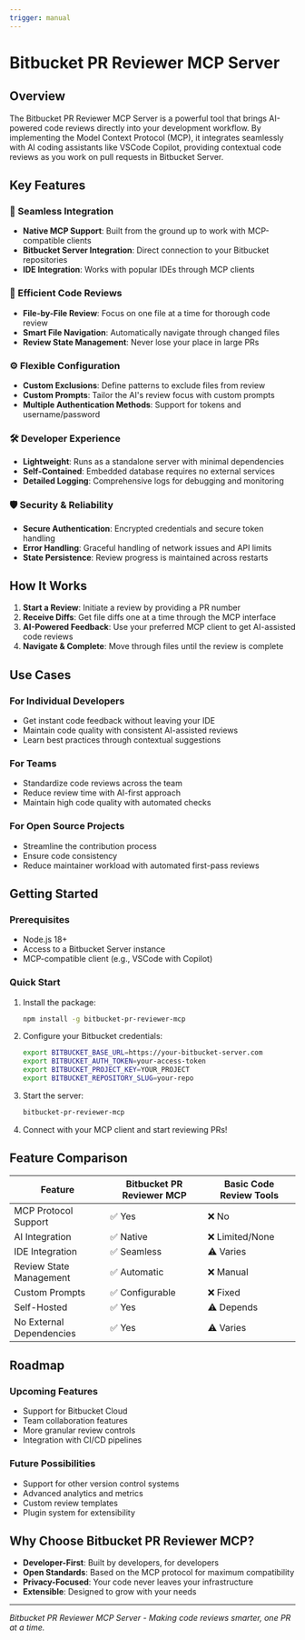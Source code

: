 ```yaml
---
trigger: manual
---
```


# Bitbucket PR Reviewer MCP Server

## Overview

The Bitbucket PR Reviewer MCP Server is a powerful tool that brings AI-powered code reviews directly into your development workflow. By implementing the Model Context Protocol (MCP), it integrates seamlessly with AI coding assistants like VSCode Copilot, providing contextual code reviews as you work on pull requests in Bitbucket Server.

## Key Features

### 🔄 Seamless Integration

- **Native MCP Support**: Built from the ground up to work with MCP-compatible clients
- **Bitbucket Server Integration**: Direct connection to your Bitbucket repositories
- **IDE Integration**: Works with popular IDEs through MCP clients

### 🚀 Efficient Code Reviews

- **File-by-File Review**: Focus on one file at a time for thorough code review
- **Smart File Navigation**: Automatically navigate through changed files
- **Review State Management**: Never lose your place in large PRs

### ⚙️ Flexible Configuration

- **Custom Exclusions**: Define patterns to exclude files from review
- **Custom Prompts**: Tailor the AI's review focus with custom prompts
- **Multiple Authentication Methods**: Support for tokens and username/password

### 🛠 Developer Experience

- **Lightweight**: Runs as a standalone server with minimal dependencies
- **Self-Contained**: Embedded database requires no external services
- **Detailed Logging**: Comprehensive logs for debugging and monitoring

### 🛡️ Security & Reliability

- **Secure Authentication**: Encrypted credentials and secure token handling
- **Error Handling**: Graceful handling of network issues and API limits
- **State Persistence**: Review progress is maintained across restarts

## How It Works

1. **Start a Review**: Initiate a review by providing a PR number
2. **Receive Diffs**: Get file diffs one at a time through the MCP interface
3. **AI-Powered Feedback**: Use your preferred MCP client to get AI-assisted code reviews
4. **Navigate & Complete**: Move through files until the review is complete

## Use Cases

### For Individual Developers

- Get instant code feedback without leaving your IDE
- Maintain code quality with consistent AI-assisted reviews
- Learn best practices through contextual suggestions

### For Teams

- Standardize code reviews across the team
- Reduce review time with AI-first approach
- Maintain high code quality with automated checks

### For Open Source Projects

- Streamline the contribution process
- Ensure code consistency
- Reduce maintainer workload with automated first-pass reviews

## Getting Started

### Prerequisites

- Node.js 18+
- Access to a Bitbucket Server instance
- MCP-compatible client (e.g., VSCode with Copilot)

### Quick Start

1. Install the package:

   ```bash
   npm install -g bitbucket-pr-reviewer-mcp
   ```

2. Configure your Bitbucket credentials:

   ```bash
   export BITBUCKET_BASE_URL=https://your-bitbucket-server.com
   export BITBUCKET_AUTH_TOKEN=your-access-token
   export BITBUCKET_PROJECT_KEY=YOUR_PROJECT
   export BITBUCKET_REPOSITORY_SLUG=your-repo
   ```

3. Start the server:

   ```bash
   bitbucket-pr-reviewer-mcp
   ```

4. Connect with your MCP client and start reviewing PRs!

## Feature Comparison

| Feature                  | Bitbucket PR Reviewer MCP | Basic Code Review Tools |
| ------------------------ | ------------------------- | ----------------------- |
| MCP Protocol Support     | ✅ Yes                    | ❌ No                   |
| AI Integration           | ✅ Native                 | ❌ Limited/None         |
| IDE Integration          | ✅ Seamless               | ⚠️ Varies               |
| Review State Management  | ✅ Automatic              | ❌ Manual               |
| Custom Prompts           | ✅ Configurable           | ❌ Fixed                |
| Self-Hosted              | ✅ Yes                    | ⚠️ Depends              |
| No External Dependencies | ✅ Yes                    | ⚠️ Varies               |

## Roadmap

### Upcoming Features

- Support for Bitbucket Cloud
- Team collaboration features
- More granular review controls
- Integration with CI/CD pipelines

### Future Possibilities

- Support for other version control systems
- Advanced analytics and metrics
- Custom review templates
- Plugin system for extensibility

## Why Choose Bitbucket PR Reviewer MCP?

- **Developer-First**: Built by developers, for developers
- **Open Standards**: Based on the MCP protocol for maximum compatibility
- **Privacy-Focused**: Your code never leaves your infrastructure
- **Extensible**: Designed to grow with your needs

---

_Bitbucket PR Reviewer MCP Server - Making code reviews smarter, one PR at a time._
